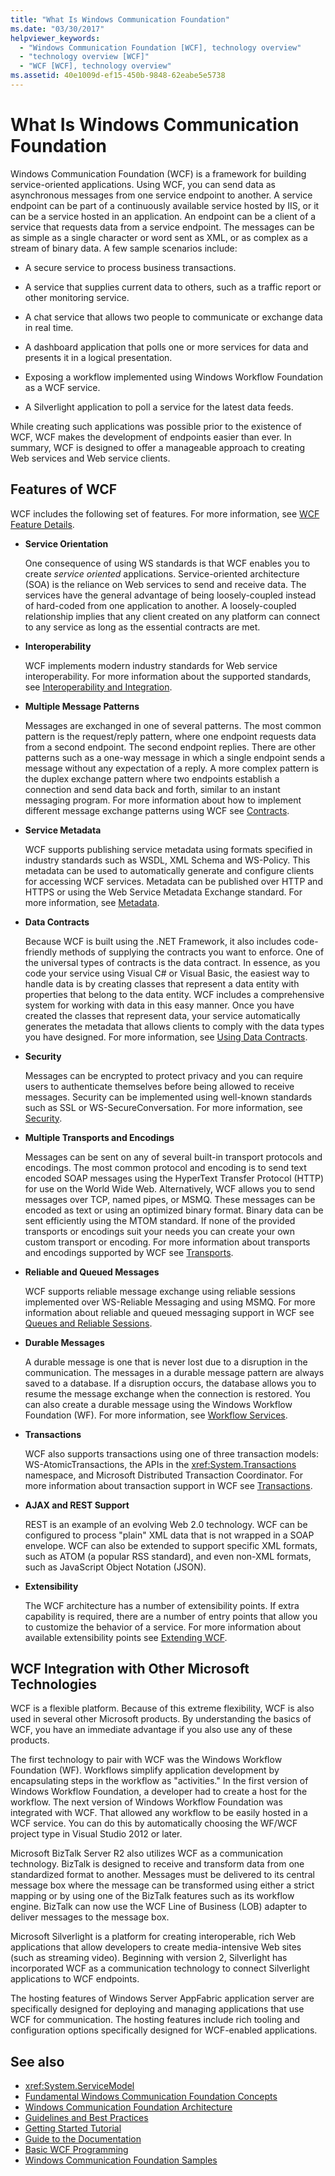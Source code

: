 ```yaml
---
title: "What Is Windows Communication Foundation"
ms.date: "03/30/2017"
helpviewer_keywords:
  - "Windows Communication Foundation [WCF], technology overview"
  - "technology overview [WCF]"
  - "WCF [WCF], technology overview"
ms.assetid: 40e1009d-ef15-450b-9848-62eabe5e5738
---
```

# What Is Windows Communication Foundation
Windows Communication Foundation (WCF) is a framework for building service-oriented applications. Using WCF, you can send data as asynchronous messages from one service endpoint to another. A service endpoint can be part of a continuously available service hosted by IIS, or it can be a service hosted in an application. An endpoint can be a client of a service that requests data from a service endpoint. The messages can be as simple as a single character or word sent as XML, or as complex as a stream of binary data. A few sample scenarios include:

- A secure service to process business transactions.

- A service that supplies current data to others, such as a traffic report or other monitoring service.

- A chat service that allows two people to communicate or exchange data in real time.

- A dashboard application that polls one or more services for data and presents it in a logical presentation.

- Exposing a workflow implemented using Windows Workflow Foundation as a WCF service.

- A Silverlight application to poll a service for the latest data feeds.

While creating such applications was possible prior to the existence of WCF, WCF makes the development of endpoints easier than ever. In summary, WCF is designed to offer a manageable approach to creating Web services and Web service clients.

## Features of WCF

WCF includes the following set of features. For more information, see [WCF Feature Details](../../../docs/framework/wcf/feature-details/index.md).

- **Service Orientation**

     One consequence of using WS standards is that WCF enables you to create *service oriented* applications. Service-oriented architecture (SOA) is the reliance on Web services to send and receive data. The services have the general advantage of being loosely-coupled instead of hard-coded from one application to another. A loosely-coupled relationship implies that any client created on any platform can connect to any service as long as the essential contracts are met.

- **Interoperability**

     WCF implements modern industry standards for Web service interoperability. For more information about the supported standards, see [Interoperability and Integration](../../../docs/framework/wcf/feature-details/interoperability-and-integration.md).

- **Multiple Message Patterns**

     Messages are exchanged in one of several patterns. The most common pattern is the request/reply pattern, where one endpoint requests data from a second endpoint. The second endpoint replies. There are other patterns such as a one-way message in which a single endpoint sends a message without any expectation of a reply. A more complex pattern is the duplex exchange pattern where two endpoints establish a connection and send data back and forth, similar to an instant messaging program. For more information about how to implement different message exchange patterns using WCF see [Contracts](../../../docs/framework/wcf/feature-details/contracts.md).

- **Service Metadata**

     WCF supports publishing service metadata using formats specified in industry standards such as WSDL, XML Schema and WS-Policy. This metadata can be used to automatically generate and configure clients for accessing WCF services. Metadata can be published over HTTP and HTTPS or using the Web Service Metadata Exchange standard. For more information, see [Metadata](../../../docs/framework/wcf/feature-details/metadata.md).

- **Data Contracts**

     Because WCF is built using the .NET Framework, it also includes code-friendly methods of supplying the contracts you want to enforce. One of the universal types of contracts is the data contract. In essence, as you code your service using Visual C# or Visual Basic, the easiest way to handle data is by creating classes that represent a data entity with properties that belong to the data entity. WCF includes a comprehensive system for working with data in this easy manner. Once you have created the classes that represent data, your service automatically generates the metadata that allows clients to comply with the data types you have designed. For more information, see [Using Data Contracts](../../../docs/framework/wcf/feature-details/using-data-contracts.md).

- **Security**

     Messages can be encrypted to protect privacy and you can require users to authenticate themselves before being allowed to receive messages. Security can be implemented using well-known standards such as SSL or WS-SecureConversation. For more information, see [Security](../../../docs/framework/wcf/feature-details/security.md).

- **Multiple Transports and Encodings**

     Messages can be sent on any of several built-in transport protocols and encodings. The most common protocol and encoding is to send text encoded SOAP messages using the HyperText Transfer Protocol (HTTP) for use on the World Wide Web. Alternatively, WCF allows you to send messages over TCP, named pipes, or MSMQ. These messages can be encoded as text or using an optimized binary format.  Binary data can be sent efficiently using the MTOM standard. If none of the provided transports or encodings suit your needs you can create your own custom transport or encoding. For more information about transports and encodings supported by WCF see [Transports](../../../docs/framework/wcf/feature-details/transports.md).

- **Reliable and Queued Messages**

     WCF supports reliable message exchange using reliable sessions implemented over WS-Reliable Messaging and using MSMQ. For more information about reliable and queued messaging support in WCF see [Queues and Reliable Sessions](../../../docs/framework/wcf/feature-details/queues-and-reliable-sessions.md).

- **Durable Messages**

     A durable message is one that is never lost due to a disruption in the communication. The messages in a durable message pattern are always saved to a database. If a disruption occurs, the database allows you to resume the message exchange when the connection is restored. You can also create a durable message using the Windows Workflow Foundation (WF). For more information, see [Workflow Services](../../../docs/framework/wcf/feature-details/workflow-services.md).

- **Transactions**

     WCF also supports transactions using one of three transaction models: WS-AtomicTransactions, the APIs in the <xref:System.Transactions> namespace, and Microsoft Distributed Transaction Coordinator. For more information about transaction support in WCF see [Transactions](../../../docs/framework/wcf/feature-details/transactions-in-wcf.md).

- **AJAX and REST Support**

     REST is an example of an evolving Web 2.0 technology. WCF can be configured to process "plain" XML data that is not wrapped in a SOAP envelope. WCF can also be extended to support specific XML formats, such as ATOM (a popular RSS standard), and even non-XML formats, such as JavaScript Object Notation (JSON).

- **Extensibility**

     The WCF architecture has a number of extensibility points. If extra capability is required, there are a number of entry points that allow you to customize the behavior of a service. For more information about available extensibility points see [Extending WCF](../../../docs/framework/wcf/extending/index.md).

## WCF Integration with Other Microsoft Technologies

WCF is a flexible platform. Because of this extreme flexibility, WCF is also used in several other Microsoft products. By understanding the basics of WCF, you have an immediate advantage if you also use any of these products.

The first technology to pair with WCF was the Windows Workflow Foundation (WF). Workflows simplify application development by encapsulating steps in the workflow as "activities." In the first version of Windows Workflow Foundation, a developer had to create a host for the workflow. The next version of Windows Workflow Foundation was integrated with WCF. That allowed any workflow to be easily hosted in a WCF service. You can do this by automatically choosing the WF/WCF project type in Visual Studio 2012 or later.

Microsoft BizTalk Server R2 also utilizes WCF as a communication technology. BizTalk is designed to receive and transform data from one standardized format to another. Messages must be delivered to its central message box where the message can be transformed using either a strict mapping or by using one of the BizTalk features such as its workflow engine. BizTalk can now use the WCF Line of Business (LOB) adapter to deliver messages to the message box.

Microsoft Silverlight is a platform for creating interoperable, rich Web applications that allow developers to create media-intensive Web sites (such as streaming video). Beginning with version 2, Silverlight has incorporated WCF as a communication technology to connect Silverlight applications to WCF endpoints.

The hosting features of Windows Server AppFabric application server are specifically designed for deploying and managing applications that use WCF for communication. The hosting features include rich tooling and configuration options specifically designed for WCF-enabled applications.

## See also

- <xref:System.ServiceModel>
- [Fundamental Windows Communication Foundation Concepts](../../../docs/framework/wcf/fundamental-concepts.md)
- [Windows Communication Foundation Architecture](../../../docs/framework/wcf/architecture.md)
- [Guidelines and Best Practices](../../../docs/framework/wcf/guidelines-and-best-practices.md)
- [Getting Started Tutorial](../../../docs/framework/wcf/getting-started-tutorial.md)
- [Guide to the Documentation](../../../docs/framework/wcf/guide-to-the-documentation.md)
- [Basic WCF Programming](../../../docs/framework/wcf/basic-wcf-programming.md)
- [Windows Communication Foundation Samples](https://docs.microsoft.com/previous-versions/dotnet/netframework-3.5/ms751514%28v=vs.90%29)

